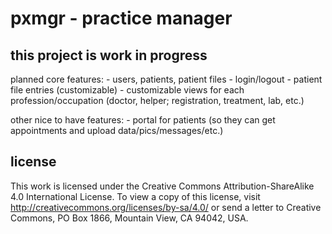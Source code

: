 # pxmgr - practice manager

## this project is work in progress
planned core features:
	- users, patients, patient files
	- login/logout
	- patient file entries (customizable)
	- customizable views for each profession/occupation (doctor, helper; registration, treatment, lab, etc.)

other nice to have features:
	- portal for patients (so they can get appointments and upload data/pics/messages/etc.)

## license
This work is licensed under the Creative Commons Attribution-ShareAlike 4.0 International License. To view a copy of this license, visit http://creativecommons.org/licenses/by-sa/4.0/ or send a letter to Creative Commons, PO Box 1866, Mountain View, CA 94042, USA.
